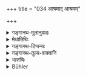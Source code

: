 +++
title = "034 आश्रमाद् आश्रमम्"

+++

<details><summary>गङ्गानथ-मूलानुवादः</summary>

If one, after passing from stage to stage and after offering the sacrifices, with senses subdued, tired of alms and offerings,—goes forth as a wandering mendicant, and then dies, then he prospers.—(34)
</details>

<details><summary>मेधातिथिः</summary>

समुच्चयपक्षं उपोद्बलयति । **आश्रमाद् आश्रमम्** इति । गृहस्थाश्रमाद् वानप्रस्थाश्रमं **गत्वा** **हुतहोम** उभयोर् अप्य् आश्रमयोर् यदा **जितेन्दिर्यस्** तदा परिव्रजेत् । **प्रेत्य वर्धते** मृत्वा विभूत्यतिशयं प्राप्नोति । **भिक्षाबलि**दानेन **परिश्रान्तः** चिरम् । आश्रमधर्मानुवादो ऽयम् ॥ ६.३४ ॥
</details>

<details><summary>गङ्गानथ-टिप्पन्यः</summary>

This verse lends support to the view that one should pass through all the life-stages.—‘*Passing from stage to stage*; that is passing from the Householder’s stage to that of the Hermit.

‘*After offering the sacrifices*’—during both the stages.

‘*With senses subdued*’.—when he becomes so, then alone he should go forth.

‘*If he dies*, *then he prospers*’—‘*i*. *e*., obtains most excellent for splendour,

‘*Tired of alms and offerings*’—by having recourse to these along time.

This is reiterative reference to the duties of the Life-stages.—(35).
</details>

<details><summary>गङ्गानथ-तुल्य-वाक्यानि</summary>

**(verses 6.33-34)  
**

See Comparative notes for [Verse 6.33].
</details>

<details><summary>भारुचिः</summary>

034	He who after passing from order to order, after offering sacrifices and subduing his senses, becomes, tired with (giving) alms and offerings of food, an ascetic, gains bliss after death.
</details>

<details><summary>Bühler</summary>

034	He who after passing from order to order, after offering sacrifices and subduing his senses, becomes, tired with (giving) alms and offerings of food, an ascetic, gains bliss after death.
</details>
